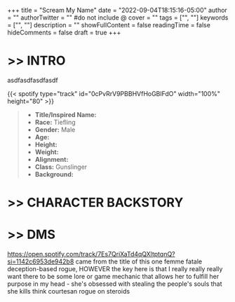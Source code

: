 +++
title = "Scream My Name"
date = "2022-09-04T18:15:16-05:00"
author = ""
authorTwitter = "" #do not include @
cover = ""
tags = ["", ""]
keywords = ["", ""]
description = ""
showFullContent = false
readingTime = false
hideComments = false
draft = true
+++

# >> INTRO

asdfasdfasdfasdf

{{< spotify type="track" id="0cPvRrV9PBBHVfHoGBlFdO" width="100%" height="80" >}}

>* **Title/Inspired Name:**   
>* **Race:** Tiefling  
>* **Gender:** Male  
>* **Age:**   
>* **Height:**   
>* **Weight:**   
>* **Alignment:** 
>* **Class:** Gunslinger  
>* **Background:** 


# >> CHARACTER BACKSTORY



# >> DMS

https://open.spotify.com/track/7Es7QriXaTd4qQXltptqnQ?si=1142c6953de942b8
came from the title of this one
femme fatale deception-based rogue, HOWEVER
the key here is that I really really really want there to be some lore or game mechanic that allows her to fulfill her purpose in my head - she's obsessed with stealing the people's souls that she kills
think courtesan rogue on steroids